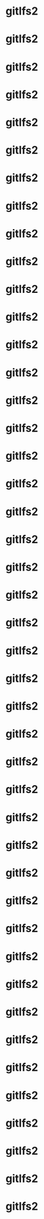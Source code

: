 # gitlfs2
# gitlfs2

# gitlfs2

# gitlfs2
# gitlfs2
# gitlfs2
# gitlfs2
# gitlfs2
# gitlfs2
# gitlfs2
# gitlfs2
# gitlfs2
# gitlfs2
# gitlfs2
# gitlfs2
# gitlfs2
# gitlfs2
# gitlfs2
# gitlfs2
# gitlfs2
# gitlfs2
# gitlfs2
# gitlfs2
# gitlfs2
# gitlfs2
# gitlfs2
# gitlfs2
# gitlfs2
# gitlfs2
# gitlfs2
# gitlfs2
# gitlfs2
# gitlfs2
# gitlfs2
# gitlfs2
# gitlfs2
# gitlfs2
# gitlfs2
# gitlfs2
# gitlfs2
# gitlfs2
# gitlfs2
# gitlfs2
# gitlfs2
